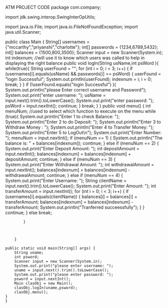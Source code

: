 ATM PROJECT CODE
package com.company;

import jdk.swing.interop.SwingInterOpUtils;

import java.io.File;
import java.io.FileNotFoundException;
import java.util.Scanner;

public class Main {
    String[] usernames = {"mccarthy","priyanshi","charlotte"};
    int[] passwords = {1234,6789,5432};
    int[] balances = {1500,800,3500};
    Scanner input = new Scanner(System.in);
    int indexnum; //will use it to know which users was called to help in displaying the right balance
    public void logIn(String usName,int psWord ){
        while(true){
            String userFound = "";
            for (int i = 0; i < 3; i++) {
                    if (usernames[i].equals(usName) && passwords[i] == psWord) {
                        userFound = "login Successful";
                        System.out.println(userFound);
                        indexnum = i;
                        i = 0;
                        break;
                    }
            }
            if (!userFound.equals("login Successful") ){
                System.out.println("please Enter correct username and Password");
                System.out.print("enter username: ");
                usName = input.next().trim().toLowerCase();
                System.out.print("enter password: ");
                psWord = input.nextInt();
                continue;
            }
            break;
        }
        }
        public void menu() {
            int menuNum; //used to select which function to execute on the menu
            while  (true){
                System.out.println("Enter 1 to check Balance: ");
                System.out.println("Enter 2 to do Deposit: ");
                System.out.println("Enter 3 to Withdraw Money : ");
                System.out.println("Enter 4 to Transfer Money: ");
                System.out.println("Enter 5 to LogOut\n");
                System.out.print("Enter Number: ");
                menuNum = input.nextInt();
                if (menuNum == 1) {
                    System.out.println("The balance is: " + balances[indexnum]);
                    continue;
                }
                else if (menuNum == 2) {
                    System.out.print("Enter Deposit Amount: ");
                    int depositAmount = input.nextInt();
                    balances[indexnum] = balances[indexnum] + depositAmount;
                    continue;
                } else if (menuNum == 3) {
                    System.out.print("Enter Withdrawal Amount: ");
                    int withdrawalAmount = input.nextInt();
                    balances[indexnum] = balances[indexnum] - withdrawalAmount;
                    continue;
                } else if (menuNum == 4) {
                    System.out.print("Enter Username: ");
                    String clientName = input.next().trim().toLowerCase();
                    System.out.print("Enter Amount: ");
                    int transferAmount = input.nextInt();
                    for (int i = 0; i < 3; i++) {
                        if (usernames[i].equals(clientName)) {
                            balances[i] = balances[i] + transferAmount;
                            balances[indexnum] = balances[indexnum] - transferAmount;
                            System.out.println("Tranferred succeessfully");
                        }
                    }
                    continue;
                } else
                    break;

            }



        }

    public static void main(String[] args) {
        String uname;
        int psword;
        Scanner input = new Scanner(System.in);
        System.out.print("please enter username: ");
        uname = input.next().trim().toLowerCase();
        System.out.print("please enter password: ");
        psword = input.nextInt();
        Main clasObj = new Main();
        clasObj.logIn(uname,psword);
        clasObj.menu();
    }
    }
